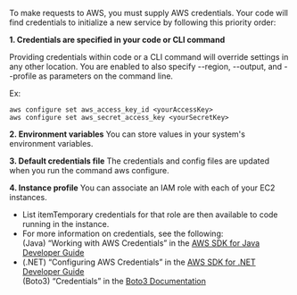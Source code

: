 To make requests to AWS, you must supply AWS credentials. Your code will find credentials to initialize a new service by following this priority order:

**1.  Credentials are specified in your code or CLI command**

Providing credentials within code or a CLI command will override settings in any other location.
You are enabled to also specify --region, --output, and --profile as parameters on the command line.

Ex:
````
aws configure set aws_access_key_id <yourAccessKey>
aws configure set aws_secret_access_key <yourSecretKey>
````

**2. Environment variables**
You can store values in your system's environment variables.  

**3. Default credentials file**
The credentials and config files are updated when you run the command aws configure.  
 
**4. Instance profile**
You can associate an IAM role with each of your EC2 instances.
- List itemTemporary credentials for that role are then available to code running in the instance.
- For more information on credentials, see the following:  
(Java) “Working with AWS Credentials” in the [AWS SDK for Java Developer Guide](https://docs.aws.amazon.com/sdk-for-java/v1/developer-guide/credentials.html)  
- (.NET) “Configuring AWS Credentials” in the [AWS SDK for .NET Developer Guide](https://docs.aws.amazon.com/sdk-for-net/v3/developer-guide/net-dg-config-creds.html)  
(Boto3) “Credentials” in the [Boto3 Documentation](https://boto3.amazonaws.com/v1/documentation/api/latest/guide/credentials.html)
